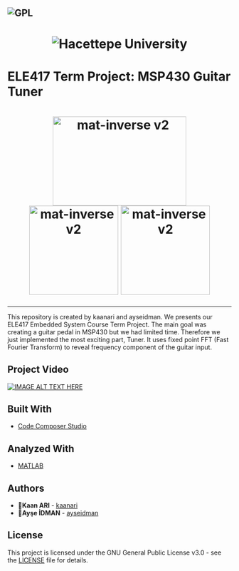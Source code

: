![GPL](https://img.shields.io/badge/license-GPL%20(%3E%3D%202)-blue)
---

<h1 align="center">

<img alt="Hacettepe University" src="https://upload.wikimedia.org/wikipedia/en/7/71/Hacettepe_University_%28emblem%29.png" />

</h1>

# ELE417 Term Project: MSP430 Guitar Tuner

<h1 align="center">
<img alt="mat-inverse v2" src="https://43oh.com/wp-content/uploads/2014/01/msp430Inside.jpg" width="300px" height="200px" />
<img alt="mat-inverse v2" src="https://res.ppizarror.com/other/matlab.png" width="200px" height="200px" />
 <img alt="mat-inverse v2" src="https://www.ti.com/diagrams/med_ccstudio_ccs_256.jpg" width="200px" height="200px" /> 
</h1>



---


This repository is created by kaanari and ayseidman. We presents our ELE417 Embedded System Course Term Project. The main goal was creating a guitar pedal in MSP430 but we had limited time. Therefore we just implemented the most exciting part, Tuner. It uses fixed point FFT (Fast Fourier Transform) to reveal frequency component of the guitar input.

## Project Video

[![IMAGE ALT TEXT HERE](https://img.youtube.com/vi/P-Latt5orT4/0.jpg)](https://www.youtube.com/watch?v=P-Latt5orT4)

## Built With

* [Code Composer Studio](https://www.ti.com/tool/CCSTUDIO) 

## Analyzed With
* [MATLAB](https://www.mathworks.com/products/matlab.html) 

## Authors

* 👤**Kaan ARI**  - [kaanari](https://github.com/kaanari)
* 👤**Ayşe İDMAN**  - [ayseidman](https://github.com/ayseidman)


## License

This project is licensed under the GNU General Public License v3.0 - see the [LICENSE](https://github.com/kaanari/Coursera-GDrive/blob/master/LICENSE) file for details.

